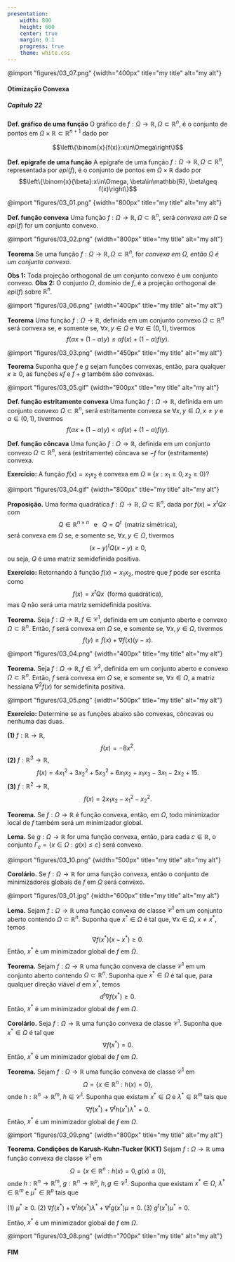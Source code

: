 ```yaml
---
presentation:
    width: 800
    height: 600            
    center: true
    margin: 0.1
    progress: true
    theme: white.css
---
```


<style type="text/css">
  .reveal p {
    text-align: left;
    font-size: 25px;
  }
  .reveal ul {
    display: block;
  }
  .reveal ol {
    display: block;
  }
</style>

<!-- slide -->
@import "figures/03_07.png" {width="400px" title="my title" alt="my alt"}

#### Otimização Convexa
##### Capítulo 22

<!-- slide -->
**Def. gráfico de uma função**
O gráfico de $f:\Omega\to\mathbb{R}, \Omega\subset\mathbb{R}^n$, é o conjunto de pontos em $\Omega\times\mathbb{R}\subset\mathbb{R}^{n+1}$ dado por 

$$\left\{\binom{x}{f(x)}:x\in\Omega\right\}$$

**Def. epígrafe de uma função**
A epígrafe de uma função $f:\Omega\to\mathbb{R}, \Omega\subset\mathbb{R}^n$, representada por $epi(f)$, é o conjunto de pontos em $\Omega\times\mathbb{R}$ dado por
$$\left\{\binom{x}{\beta}:x\in\Omega, \beta\in\mathbb{R}, \beta\geq f(x)\right\}$$

<!-- slide -->
@import "figures/03_01.png" {width="800px" title="my title" alt="my alt"}

<!-- slide -->
**Def. função convexa**
Uma função $f:\Omega\to\mathbb{R}, \Omega\subset\mathbb{R}^n$, será *convexa em $\Omega$* se $epi(f)$ for um conjunto convexo.

@import "figures/03_02.png" {width="800px" title="my title" alt="my alt"}

<!-- slide -->
**Teorema**
Se uma função $f:\Omega\to\mathbb{R}, \Omega\subset\mathbb{R}^n$, for *convexa em $\Omega$, então $\Omega$ é um conjunto convexo*.

**Obs 1:** Toda projeção orthogonal de um conjunto convexo é um conjunto convexo.
**Obs 2:** O conjunto $\Omega$, domínio de $f$, é a projeção orthogonal de $epi(f)$ sobre $\mathbb{R}^n$.

@import "figures/03_06.png" {width="400px" title="my title" alt="my alt"}

<!-- slide -->
**Teorema**
Uma função $f:\Omega\to\mathbb{R}$, definida em um conjunto convexo $\Omega\subset\mathbb{R}^n$ será convexa se, e somente se, $\forall x,y\in\Omega$ e $\forall \alpha\in(0,1)$, tivermos
$$f(\alpha x + (1-\alpha)y)\leq \alpha f(x) + (1-\alpha)f(y).$$

@import "figures/03_03.png" {width="450px" title="my title" alt="my alt"}

<!-- slide -->
**Teorema**
Suponha que $f$ e $g$ sejam funções convexas, então, para qualquer $\kappa\geq 0$, as funções $\kappa f$ e $f + g$ também são convexas.

@import "figures/03_05.gif" {width="900px" title="my title" alt="my alt"}

<!-- slide -->
**Def. função estritamente convexa**
Uma função $f:\Omega\to\mathbb{R}$, definida em um conjunto convexo $\Omega\subset\mathbb{R}^n$, será estritamente convexa se $\forall x,y\in\Omega, x\neq y$ e $\alpha\in(0,1)$, tivermos
$$f(\alpha x + (1-\alpha)y)< \alpha f(x) + (1-\alpha)f(y).$$


**Def. função côncava**
Uma função $f:\Omega\to\mathbb{R}$, definida em um conjunto convexo $\Omega\subset\mathbb{R}^n$, será (estritamente) côncava se $-f$ for (estritamente) convexa.

<!-- slide -->
**Exercício:**
A função $f(x)=x_1x_2$ é convexa em $\Omega\equiv\{x:x_1\geq 0, x_2\geq 0\}$?

@import "figures/03_04.gif" {width="800px" title="my title" alt="my alt"}

<!-- slide -->
**Proposição.**
Uma forma quadrática $f:\Omega\to\mathbb{R}$, $\Omega\subset\mathbb{R}^n$, dada por $f(x)=x^tQx$ com $$Q\in\mathbb{R}^{n\times n} \;\;\text{ e }\;\; Q=Q^t\;\; \text{(matriz simétrica)},$$ será convexa em $\Omega$ se, e somente se, $\forall x,y \in \Omega$, tivermos $$(x-y)^tQ(x-y)\geq 0,$$
ou seja, $Q$ é uma matriz semidefinida positiva.

<!-- slide -->
**Exercício:**
Retornando à função $f(x)=x_1x_2$, mostre que $f$ pode ser escrita como $$f(x)=x^tQx\;\;\text{(forma quadrática)},$$ mas $Q$ não será uma matriz semidefinida positiva.

<!-- slide -->
**Teorema.**
 Seja $f:\Omega\to\mathbb{R}, f \in\mathcal{C}^1$, definida em um conjunto aberto e convexo $\Omega\subset\mathbb{R}^n$. Então, $f$ será convexa em $\Omega$ se, e somente se, $\forall x,y \in \Omega$, tivermos
$$f(y)\geq f(x)+\nabla f(x)(y-x).$$

@import "figures/03_04.png" {width="400px" title="my title" alt="my alt"}

<!-- slide -->
**Teorema.**
 Seja $f:\Omega\to\mathbb{R}, f \in\mathcal{C}^2$, definida em um conjunto aberto e convexo $\Omega\subset\mathbb{R}^n$. Então, $f$ será convexa em $\Omega$ se, e somente se, $\forall x \in \Omega$, a matriz hessiana $\nabla^2 f(x)$ for semidefinita positiva.

@import "figures/03_05.png" {width="500px" title="my title" alt="my alt"}

<!-- slide -->
**Exercício:**
Determine se as funções abaixo são convexas, côncavas ou nenhuma das duas.
 
**(1)** $f:\mathbb{R}\to\mathbb{R},$
$$f(x)=-8x^2.$$
**(2)** $f:\mathbb{R}^3\to\mathbb{R},$ 
$$f(x)=4x_1^2+3x_2^2+5x^2_3+6x_1x_2+x_1x_3-3x_1-2x_2+15.$$
**(3)** $f:\mathbb{R}^2\to\mathbb{R},$
$$f(x)=2x_1x_2-x_1^2-x_2^2.$$

<!-- slide -->
**Teorema.**
Se $f:\Omega\to\mathbb{R}$ é função convexa, então, em $\Omega$, todo minimizador local de $f$ também será um minimizador global.

**Lema.**
Se $g:\Omega\to\mathbb{R}$ for uma função convexa, então, para cada $c\in\mathbb{R}$, o conjunto $\Gamma_c = \{x\in\Omega:g(x)\leq c\}$ será convexo.

@import "figures/03_10.png" {width="500px" title="my title" alt="my alt"}

<!-- slide -->
**Corolário.**
Se $f:\Omega\to\mathbb{R}$ for uma função convexa, então o conjunto de minimizadores globais de $f$ em $\Omega$ será convexo.

@import "figures/03_01.jpg" {width="600px" title="my title" alt="my alt"}

<!-- slide -->
**Lema.**
Sejam $f:\Omega\to\mathbb{R}$ uma função convexa de classe $\mathcal{C}^1$ em um conjunto aberto contendo $\Omega\subset\mathbb{R}^n$. Suponha que $x^\ast\in\Omega$ é tal que, $\forall x\in\Omega$, $x\neq x^\ast$, temos
$$\nabla f(x^\ast)(x-x^\ast)\geq 0.$$
Então, $x^\ast$ é um minimizador global de $f$ em $\Omega$.

<!-- slide -->
**Teorema.**
Sejam $f:\Omega\to\mathbb{R}$ uma função convexa de classe $\mathcal{C}^1$ em um conjunto aberto contendo $\Omega\subset\mathbb{R}^n$. Suponha que $x^\ast\in\Omega$ é tal que, para qualquer direção viável $d$ em $x^\ast$, temos
$$d^t\nabla f(x^\ast)\geq 0.$$
Então, $x^\ast$ é um minimizador global de $f$ em $\Omega$.

<!-- slide -->
**Corolário.**
Seja $f:\Omega\to\mathbb{R}$ uma função convexa de classe $\mathcal{C}^1$. Suponha que $x^\ast\in\Omega$ é tal que
$$\nabla f(x^\ast) = 0.$$
Então, $x^\ast$ é um minimizador global de $f$ em $\Omega$.

<!-- slide -->
**Teorema.**
Sejam $f:\Omega\to\mathbb{R}$ uma função convexa de classe $\mathcal{C}^1$ em $$\Omega=\{x\in\mathbb{R}^n:h(x)=0\},$$
onde $h:\mathbb{R}^n\to\mathbb{R}^m$, $h\in\mathcal{C}^1$. Suponha que existam $x^\ast\in\Omega$ e $\lambda^\ast\in\mathbb{R}^m$ tais que 
$$\nabla f(x^\ast) + \nabla^t h(x^\ast)\lambda^* = 0.$$
Então, $x^\ast$ é um minimizador global de $f$ em $\Omega$.

<!-- slide -->
@import "figures/03_09.png" {width="800px" title="my title" alt="my alt"}

<!-- slide -->
**Teorema. Condições de Karush-Kuhn-Tucker (KKT)**
Sejam $f:\Omega\to\mathbb{R}$ uma função convexa de classe $\mathcal{C}^1$ em $$\Omega=\{x\in\mathbb{R}^n:h(x)=0, g(x)\leq 0\},$$
onde $h:\mathbb{R}^n\to\mathbb{R}^m$, $g:\mathbb{R}^n\to\mathbb{R}^p$, $h,g\in\mathcal{C}^1$. Suponha que existam $x^\ast\in\Omega$, $\lambda^\ast\in\mathbb{R}^m$ e $\mu^\ast\in\mathbb{R}^p$ tais que 

(1) $\mu^\ast\geq 0.$
(2) $\nabla f(x^\ast) + \nabla^t h(x^\ast) \lambda^*+ \nabla^t g(x^\ast)\mu= 0.$
(3) $g^t(x^\ast)\mu^\ast = 0.$

Então, $x^\ast$ é um minimizador global de $f$ em $\Omega$.

<!-- slide -->
@import "figures/03_08.png" {width="700px" title="my title" alt="my alt"}

<!-- slide vertical=false -->
#### FIM
